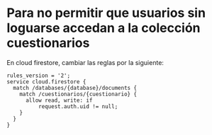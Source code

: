 # Para no permitir que usuarios sin loguarse accedan a la colección cuestionarios

En cloud firestore, cambiar las reglas por la siguiente:

```
rules_version = '2';
service cloud.firestore {
  match /databases/{database}/documents {
    match /cuestionarios/{cuestionario} {
      allow read, write: if
          request.auth.uid != null;
    }
  }
}
```
